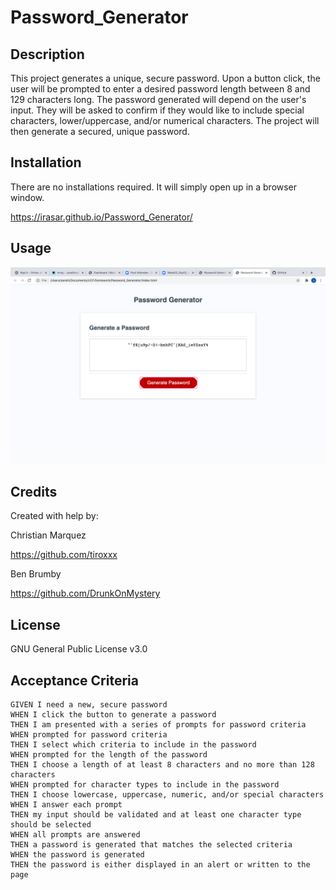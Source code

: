 # Password_Generator



## Description 


This project generates a unique, secure password. Upon a button click, the user will be prompted to enter a desired password length between 8 and 129 characters long. The password generated will depend on the user's input.  They will be asked to confirm if they would like to include special characters, lower/uppercase, and/or numerical characters. The project will then generate a secured, unique password.





## Installation

There are no installations required. It will simply open up in a browser window.

  https://irasar.github.io/Password_Generator/
 
## Usage 
![alt text](/screenshot.png)
 


## Credits


Created with help by:

Christian Marquez

https://github.com/tiroxxx

Ben Brumby

https://github.com/DrunkOnMystery



## License

GNU General Public License v3.0





## Acceptance Criteria

```
GIVEN I need a new, secure password
WHEN I click the button to generate a password
THEN I am presented with a series of prompts for password criteria
WHEN prompted for password criteria
THEN I select which criteria to include in the password
WHEN prompted for the length of the password
THEN I choose a length of at least 8 characters and no more than 128 characters
WHEN prompted for character types to include in the password
THEN I choose lowercase, uppercase, numeric, and/or special characters
WHEN I answer each prompt
THEN my input should be validated and at least one character type should be selected
WHEN all prompts are answered
THEN a password is generated that matches the selected criteria
WHEN the password is generated
THEN the password is either displayed in an alert or written to the page
```
